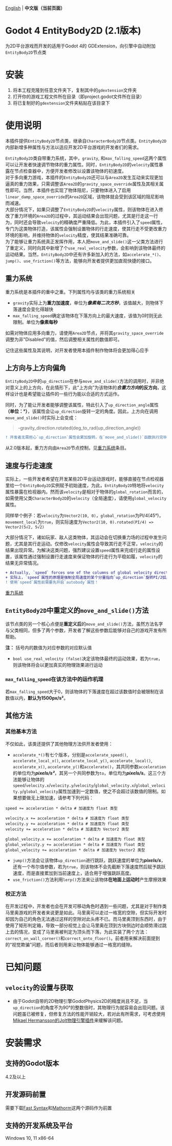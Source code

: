 [English](README.md) | **中文版（当前页面）**
# Godot 4 EntityBody2D (2.1版本)
为2D平台游戏而开发的适用于Godot 4的 GDExtension，向引擎中自动附加`EntityBody2D`节点类

# 安装
1. 将本工程克隆到任意文件夹下，复制其中的`gdextension`文件夹
2. 打开你的游戏工程文件所在目录（即project.godot文件所在目录）
3. 将已复制好的`gdextension`文件夹粘贴在该目录下

# 使用说明
本插件提供`EntityBody2D`节点类，继承自`CharacterBody2D`节点类。`EntityBody2D`内部新增多种属性与方法以适应开发2D平台游戏的开发者们的需求。

`EntityBody2D`类自带重力系统，其中，`gravity`, 和`max_falling_speed`这两个属性可以让开发者快速调节物体的重力属性。同时，`EntityBody2D`的`velocity`属性暴露在节点检查器中，方便开发者修改以设置该物体的初速度。  
对于多向重力游戏，本插件的`EntityBody2D`还可以与`Area2D`发生互动来实现更加逼真的重力效果，只需调整该`Area2D`的`gravity_space_override`属性及其相关属性即可。当然，本插件也实现了物体阻尼，只要物体进入了启用`linear_damp_space_override`的`Area2D`区域，该物体就会受到该区域的阻尼影响而减速。  
大部分情况下，如果只调整了`EntityBody2D`的`velocity`属性，则该物体在进入修改了重力环境的`Area2D`的过程中，其运动结果会出现问题，尤其是行走这一行为，同时还会导致`velocity`的精确度严重降低。为此，本插件引入了`speed`属性，专门为这类物体打造，该属性会强制设置物体的行走速度，使其行走不受更改重力环境的影响，并维持物体的`velocity`精度，使其结果准确可靠。  
为了能够让重力系统真正发挥作用，本人把`move_and_slide()`这一父类方法进行了重定义，同时向其中新增了个`use_real_velocity`参数，会影响到该物体最终的运动结果。当然，`EntityBody2D`中还有许多新加入的方法，如`accelerate_*()`、`jump()`、`use_friction()`等方法，能够向开发者提供更加直观快捷的接口。

## 重力系统
重力系统是本插件的重中之重。下列属性均与该类的重力系统相关

* `gravity`实际上为**重力加速度**，单位为***像素每二次方秒***，该值越大，则物体下落速度会变化得越快
* `max_falling_speed`确定该物体在下落方向上的最大速度，该值为0时则无此限制。单位为**像素每秒**

如需对物体应用多向重力，请使用`Area2D`节点，并将其`gravity_space_override`调整为非"Disabled"的值，然后调整相关属性的数值即可。  

记住这些属性及其说明，对开发者使用本插件制作物体将会更加得心应手

## 上方向与上方向偏角
`EntityBody2D`中的`up_direction`在参与`move_and_slide()`方法的调用时，并非绝对意义上的上方向，在此情形下，此“上方向”为该物体的***合重力方向*的反方向**，这样设计也是希望能让插件的一些行为能以合适的方式运作。

同时，为了能让开发者能够调整该属性，特此引入了`up_direction_angle`属性 **（单位：°）**，该属性会让`up_direction`旋转一定的角度。因此，上方向在调用`move_and_slide()`时实际上会变成：

> -gravity_direction.rotated(deg_to_rad(up_direction_angle))

```diff
! 开发者无需担心`up_direction`属性会累加旋转。在`move_and_slide()`函数执行完毕后，该属性就会转回原先的方向
```

从2.0版本起，重力方向由`Area2D`节点控制，见[重力系统](#重力系统)条目。  

## 速度与行走速度
实际上，一些开发者希望在开发某些2D平台运动游戏时，能够直接在节点检视器里给一个`EntityBody2D`实例赋予初始速度，为此，`EntityBody2D`特地将`velocity`属性暴露在检视器内。然而该`velocity`是相对于物体的`global_rotation`而言的，如需使用父类`CharacterBody2D`的`velocity`（全局速度），请使用`global_velocity`属性。  

同样举个例子：若`velocity`为`Vector2(10, 0)`，`global_rotation`为PI/4(45°)，`movement_local`为`true`，则实际速度为`Vector2(10, 0).rotated(PI/4) => Vector2(5√2, 5√2)`  

大部分情况下，诸如玩家、敌人这类物体，其运动会在切换重力场的过程中发生问题，尤其是其行走运动。仅修改`velocity`属性会导致其行走不正常，`velocity`的结果出现异常。为解决这类问题，强烈建议设置`speed`属性来完成行走的属性设置，该属性通过强制设置行走速度来保证物体的行走行为平稳如履，`velocity`的结果无异常情况。
```diff
+ Actually, `speed` forces one of the columns of global velocity direction the `up_direction` rotated by PI/2 rad (points towards the relative "right" of the body)
+ 实际上，`speed`属性的原理是强制全局速度的某个分量指向`up_direction`旋转PI/2弧度后所指向的方向（即相对于物体重力而言的“右方向”）
! 使用`speed`属性前需要先开启`autobody`属性！
```
[重力系统](#重力系统)

## `EntityBody2D`中重定义的`move_and_slide()`方法
该节点类的另一个核心点便是**重定义后**的`move_and_slide()`方法，虽然方法名字与父类相同，但多了两个参数，开发者了解这些参数后能够对自己的游戏开发有所帮助。

**注：** 括号内的数值为对应参数的对应默认值
* `bool use_real_velocity (false)`决定该物体最终的运动效果，若为`true`，则该物体将会以更加真实的物理效果进行运动

### `max_falling_speed`在该方法中的运作机理
若`max_falling_speed`大于0，则该物体的下落速度在超过该数值时会被限制在该数值以内，**默认为1500px/s²**。  

## 其他方法
### 其他基本方法
不仅如此，该类还提供了其他物理方法供开发者使用：
* `accelerate_*()`有七个版本，分别是`accelerate_speed()`, `accelerate_local_x()`, `accelerate_local_y()`, `accelerate_local()`, `accelerate_x()`, `accelerate_y()`和`accelerate()`，其共同参数`acceleration`的单位均为***pixels/s²***，其另一个共同参数为`to`，单位均为***pixels/s***。这三个方法能够让物体的`speed`/`velocity.x`/`velocity.y`/`velocity`/`global_velocity.x`/`global_velocity.y`/`global_velocity`属性加速到一定数值，使之不会超过该数值的限制。如果想要做无上限加速，请参考下列代码：
```GDScript
speed += acceleration * delta # 加速度为 float 类型

velocity.x += acceleration * delta # 加速度为 float 类型
velocity.y += acceleration * delta # 加速度为 float 类型
velocity += acceleration * delta # 加速度为 Vector2 类型

global_velocity.x += acceleration * delta # 加速度为 float 类型
global_velocity.y += acceleration * delta # 加速度为 float 类型
global_velocity += acceleration * delta # 加速度为 Vector2 类型
```
* `jump()`方法会让该物体`up_direction`进行跳跃，跳跃速度的单位为***pixels/s***，还有一个布尔值参数，若为`true`，则该物体不会先截断下落速度然后赋予跳跃速度，而是直接累加到当前速度上，适合用于增强跳跃高度。
* `use_friction()`方法利用`lerp()`方法来让该物体**在地面上运动时**产生摩擦效果

### 校正方法
在开发过程中，开发者也会在开发可移动角色时遇到一些问题，尤其是对于制作类马里奥游戏的开发者来说更是如此。马里奥可以走过一格宽的空隙，但实际开发时却因为自己的角色无法通过这样的空隙对此头疼不已。而马里奥顶到东西时，由于使用了矩形判定箱，导致一部分视觉上会让马里奥在顶到方块侧边时会顺势滑过跳上去的情况，变成了马里奥被判定为顶头而下落，为此实装了两个方法：`correct_on_wall_corner()`和`correct_onto_floor()`。前者用来解决前面提到的“视觉欺骗”问题，而后者则用来让物体能够通过一格宽的缝隙。

# 已知问题
## `velocity`的设置与获取
* 由于Godot自带的2D物理引擎GodotPhysics2D的精度尚且不足，当`up_direction`的角度不为90°的整数倍时，其物理行为就容易会出现问题。该问题虽已被修复，但修复方法的性能开销较大，若对此有所需求，可考虑使用[Mikael Hermansson的Jolt物理引擎插件](https://github.com/godot-jolt/godot-jolt)来缓解该问题。

# 安装需求
## 支持的Godot版本
4.2及以上

## 开发源码前置
需要下载[Fast Syntax](https://github.com/Lazy-Rabbit-2001/GDExtension-Fast-Syntax/)和[Mathorm](https://github.com/Lazy-Rabbit-2001/Godot-4-Mathorm)这两个源码作为前置

## 支持的开发系统及平台
Windows 10, 11 x86-64
